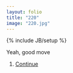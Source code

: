 ```yaml
---
layout: folio
title: "220"
image: "220.jpg"
---
```

{% include JB/setup %}

<div class="copy">
	<p>Yeah, good move</p>
</div>

<div class="choice">
	<ol>
		<li><a href="221.html">
			Continue
</a></li>
	</ol>
</div>